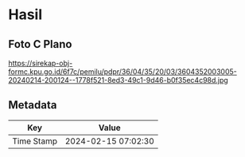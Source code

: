 # Hasil

## Foto C Plano

https://sirekap-obj-formc.kpu.go.id/6f7c/pemilu/pdpr/36/04/35/20/03/3604352003005-20240214-200124--1778f521-8ed3-49c1-9d46-b0f35ec4c98d.jpg


## Metadata

| Key        | Value               |
| ---------- | ------------------- |
| Time Stamp | 2024-02-15 07:02:30 |



